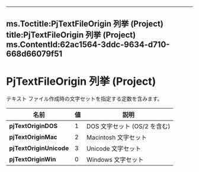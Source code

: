 

---
ms.Toctitle:PjTextFileOrigin 列挙 (Project)
title:PjTextFileOrigin 列挙 (Project)
ms.ContentId:62ac1564-3ddc-9634-d710-668d66079f51
---
# PjTextFileOrigin 列挙 (Project)




テキスト ファイル作成時の文字セットを指定する定数を含みます。

|**名前**|**値**|**説明**|
|---|---|---|
|**pjTextOriginDOS**|1|DOS 文字セット (OS/2 を含む)|
|**pjTextOriginMac**|2|Macintosh 文字セット|
|**pjTextOriginUnicode**|3|Unicode 文字セット|
|**pjTextOriginWin**|0|Windows 文字セット|




